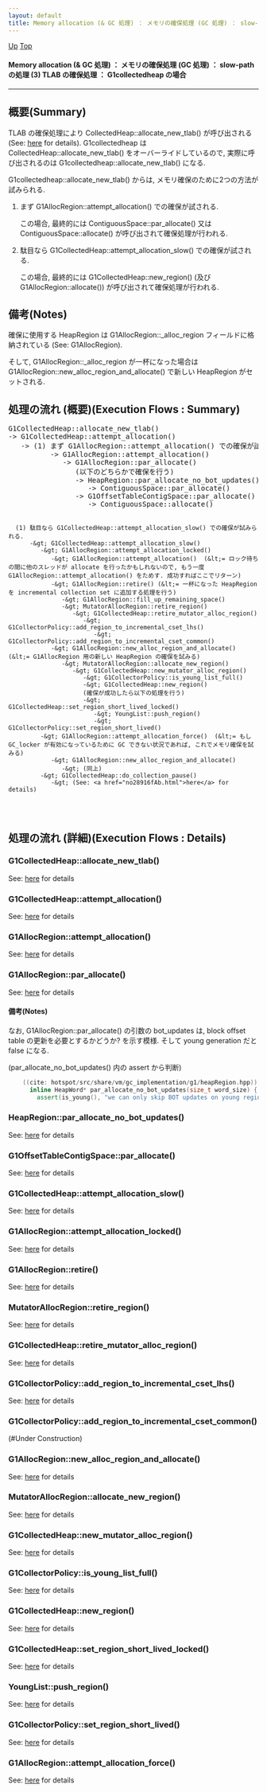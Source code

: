 ```yaml
---
layout: default
title: Memory allocation (& GC 処理) ： メモリの確保処理 (GC 処理) ： slow-path の処理 (3) TLAB の確保処理 ： G1collectedheap の場合
---
```

[Up](norh3KZi1z.html) [Top](../index.html)

#### Memory allocation (& GC 処理) ： メモリの確保処理 (GC 処理) ： slow-path の処理 (3) TLAB の確保処理 ： G1collectedheap の場合

--- 
## 概要(Summary)
TLAB の確保処理により CollectedHeap::allocate_new_tlab() が呼び出される (See: [here](no28916Q0G.html) for details).
G1collectedheap は CollectedHeap::allocate_new_tlab() をオーバーライドしているので, 
実際に呼び出されるのは G1collectedheap::allocate_new_tlab() になる.

G1collectedheap::allocate_new_tlab() からは, メモリ確保のために2つの方法が試みられる.

1. まず G1AllocRegion::attempt_allocation() での確保が試される.

   この場合, 最終的には
   ContiguousSpace::par_allocate() 又は 
   ContiguousSpace::allocate() が呼び出されて確保処理が行われる.

2. 駄目なら G1CollectedHeap::attempt_allocation_slow() での確保が試される.

   この場合, 最終的には
   G1CollectedHeap::new_region() (及び G1AllocRegion::allocate()) 
   が呼び出されて確保処理が行われる.

## 備考(Notes)
確保に使用する HeapRegion は G1AllocRegion::_alloc_region フィールドに格納されている 
(See: G1AllocRegion).

そして, G1AllocRegion::_alloc_region が一杯になった場合は
G1AllocRegion::new_alloc_region_and_allocate() で新しい HeapRegion がセットされる.

## 処理の流れ (概要)(Execution Flows : Summary)
<div class="flow-abst"><pre>
G1CollectedHeap::allocate_new_tlab()
-&gt; G1CollectedHeap::attempt_allocation()
   -&gt; (1) まず G1AllocRegion::attempt_allocation() での確保が試みられる.
          -&gt; G1AllocRegion::attempt_allocation()
             -&gt; G1AllocRegion::par_allocate()
                (以下のどちらかで確保を行う)
                -&gt; HeapRegion::par_allocate_no_bot_updates()
                   -&gt; ContiguousSpace::par_allocate()
                -&gt; G1OffsetTableContigSpace::par_allocate()
                   -&gt; ContiguousSpace::allocate()

      (1) 駄目なら G1CollectedHeap::attempt_allocation_slow() での確保が試みられる.
          -&gt; G1CollectedHeap::attempt_allocation_slow()
             -&gt; G1AllocRegion::attempt_allocation_locked()
                -&gt; G1AllocRegion::attempt_allocation()  (&lt;= ロック待ちの間に他のスレッドが allocate を行ったかもしれないので, もう一度 G1AllocRegion::attempt_allocation() をためす. 成功すればここでリターン)
                -&gt; G1AllocRegion::retire() (&lt;= 一杯になった HeapRegion を incremental collection set に追加する処理を行う)
                   -&gt; G1AllocRegion::fill_up_remaining_space()
                   -&gt; MutatorAllocRegion::retire_region()
                      -&gt; G1CollectedHeap::retire_mutator_alloc_region()
                         -&gt; G1CollectorPolicy::add_region_to_incremental_cset_lhs()
                            -&gt; G1CollectorPolicy::add_region_to_incremental_cset_common()
                -&gt; G1AllocRegion::new_alloc_region_and_allocate() (&lt;= G1AllocRegion 用の新しい HeapRegion の確保を試みる)
                   -&gt; MutatorAllocRegion::allocate_new_region()
                      -&gt; G1CollectedHeap::new_mutator_alloc_region()
                         -&gt; G1CollectorPolicy::is_young_list_full()
                         -&gt; G1CollectedHeap::new_region()
                         (確保が成功したら以下の処理を行う)
                         -&gt; G1CollectedHeap::set_region_short_lived_locked()
                            -&gt; YoungList::push_region()
                            -&gt; G1CollectorPolicy::set_region_short_lived()
             -&gt; G1AllocRegion::attempt_allocation_force()  (&lt;= もし GC_locker が有効になっているために GC できない状況であれば, これでメモリ確保を試みる)
                -&gt; G1AllocRegion::new_alloc_region_and_allocate()
                   -&gt; (同上)
             -&gt; G1CollectedHeap::do_collection_pause()
                -&gt; (See: <a href="no28916fAb.html">here</a> for details)
</pre></div>


## 処理の流れ (詳細)(Execution Flows : Details)
### G1CollectedHeap::allocate_new_tlab()
See: [here](no28916FXy.html) for details
### G1CollectedHeap::attempt_allocation()
See: [here](no344ZrX.html) for details
### G1AllocRegion::attempt_allocation()
See: [here](no344m1d.html) for details
### G1AllocRegion::par_allocate()
See: [here](no344z_j.html) for details
#### 備考(Notes)
なお, G1AllocRegion::par_allocate() の引数の bot_updates は, 
block offset table の更新を必要とするかどうか? を示す模様.
そして young generation だと false になる.

(par_allocate_no_bot_updates() 内の assert から判断)


```cpp
    ((cite: hotspot/src/share/vm/gc_implementation/g1/heapRegion.hpp))
      inline HeapWord* par_allocate_no_bot_updates(size_t word_size) {
        assert(is_young(), "we can only skip BOT updates on young regions");
```

### HeapRegion::par_allocate_no_bot_updates()
See: [here](no344AKq.html) for details
### G1OffsetTableContigSpace::par_allocate()
See: [here](no344NUw.html) for details
### G1CollectedHeap::attempt_allocation_slow()
See: [here](no344MhR.html) for details
### G1AllocRegion::attempt_allocation_locked()
See: [here](no28916rJa.html) for details
### G1AllocRegion::retire()
See: [here](no289164Tg.html) for details
### MutatorAllocRegion::retire_region()
See: [here](no28916Fem.html) for details
### G1CollectedHeap::retire_mutator_alloc_region()
See: [here](no28916Sos.html) for details
### G1CollectorPolicy::add_region_to_incremental_cset_lhs()
See: [here](no28916fyy.html) for details
### G1CollectorPolicy::add_region_to_incremental_cset_common()
(#Under Construction)

### G1AllocRegion::new_alloc_region_and_allocate()
See: [here](no28916R8B.html) for details
### MutatorAllocRegion::allocate_new_region()
See: [here](no28916eGI.html) for details
### G1CollectedHeap::new_mutator_alloc_region()
See: [here](no28916rQO.html) for details
### G1CollectorPolicy::is_young_list_full()
See: [here](no289164aU.html) for details
### G1CollectedHeap::new_region()
See: [here](no28916sDt.html) for details
### G1CollectedHeap::set_region_short_lived_locked()
See: [here](no28916Fla.html) for details
### YoungList::push_region()
See: [here](no28916Svg.html) for details
### G1CollectorPolicy::set_region_short_lived()
See: [here](no28916f5m.html) for details
### G1AllocRegion::attempt_allocation_force()
See: [here](no289165Nz.html) for details






